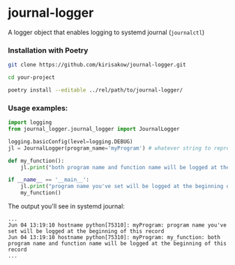 # journal-logger

A logger object that enables logging to systemd journal (`journalctl`)

### Installation with Poetry
```bash
git clone https://github.com/kirisakow/journal-logger.git

cd your-project

poetry install --editable ../rel/path/to/journal-logger/
```

### Usage examples:
```py
import logging
from journal_logger.journal_logger import JournalLogger

logging.basicConfig(level=logging.DEBUG)
jl = JournalLogger(program_name='myProgram') # whatever string to represent your program logs in journalctl

def my_function():
    jl.print("both program name and function name will be logged at the beginning of this record")

if __name__ == '__main__':
    jl.print("program name you've set will be logged at the beginning of this record")
    my_function()
```
The output you'll see in systemd journal:
```log
...
Jun 04 13:19:10 hostname python[75310]: myProgram: program name you've set will be logged at the beginning of this record
Jun 04 13:19:10 hostname python[75310]: myProgram: my_function: both program name and function name will be logged at the beginning of this record
...
```